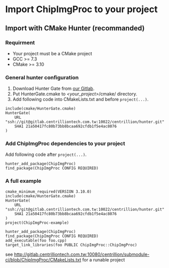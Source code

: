 # Import ChipImgProc to your project

## Import with CMake Hunter (recommanded)

### Requirment
* Your project must be a CMake project
* GCC >= 7.3
* CMake >= 3.10

### General hunter configuration

1. Download Hunter Gate from [our Gitlab](http://gitlab.centrilliontech.com.tw:10080/centrillion/gate/blob/URL-git-commit/cmake/HunterGate.cmake).
2. Put HunterGate.cmake to *\<your_project\>*/cmake/ directory.
3. Add following code into CMakeLists.txt and before ```project(...)```.

```
include(cmake/HunterGate.cmake)
HunterGate(
    URL "ssh://git@gitlab.centrilliontech.com.tw:10022/centrillion/hunter.git"
    SHA1 21a50417fc80b73bb8bcaa692cfdb1f5e4ac8076
)
```

### Add ChipImgProc dependencies to your project

Add following code after ```project(...)```.
```
hunter_add_package(ChipImgProc)
find_package(ChipImgProc CONFIG REQUIRED)
```

### A full example
```
cmake_minimum_required(VERSION 3.10.0)
include(cmake/HunterGate.cmake)
HunterGate(
    URL "ssh://git@gitlab.centrilliontech.com.tw:10022/centrillion/hunter.git"
    SHA1 21a50417fc80b73bb8bcaa692cfdb1f5e4ac8076
)
project(ChipImgProc-example)

hunter_add_package(ChipImgProc)
find_package(ChipImgProc CONFIG REQUIRED)
add_executable(foo foo.cpp)
target_link_libraries(foo PUBLIC ChipImgProc::ChipImgProc)
```
see http://gitlab.centrilliontech.com.tw:10080/centrillion/submodule-ci/blob/ChipImgProc/CMakeLists.txt for a runable project